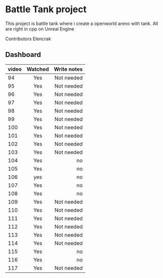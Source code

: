 # Battle Tank project

This project is battle tank where i create a openworld areno with tank. All are right in cpp on Unreal Engine

Contributors
Elencrak

## Dashboard
| video         | Watched           |  Write notes  |
| ------------- |:-----------------:| -------------:|
| 94            | Yes               |Not needed   	|
| 95            | Yes               |Not needed  	|
| 96            | Yes		        |Not needed		|
| 97            | Yes		        |Not needed		|
| 98            | Yes		        |Not needed		|
| 99            | Yes		        |Not needed		|
| 100           | Yes		        |Not needed		|
| 101           | Yes		        |Not needed		|
| 102           | Yes		        |Not needed		|
| 103           | Yes 		        |Not needed		|
| 104           | Yes		        |		no		|
| 105           | Yes		        |		no		|
| 106           | yes		        |		no		|
| 107           | Yes		        |		no		|
| 108           | Yes		        |		no		|
| 109           | Yes		        |Not needed		|
| 110           | Yes		        |Not needed		|
| 111           | Yes		        |Not needed		|
| 112           | Yes		        |Not needed		| -> tips how to add input mode
| 113           | Yes		        |Not needed		|
| 114           | Yes		        |Not needed		| -> Private and public folder in cpp folder, Reparenting a class
| 115           | Yes		        |		no		| -> Princip d'héritage dans UE4
| 116           | Yes		        |		no		| 
| 117           | Yes		        |Not needed		| 
